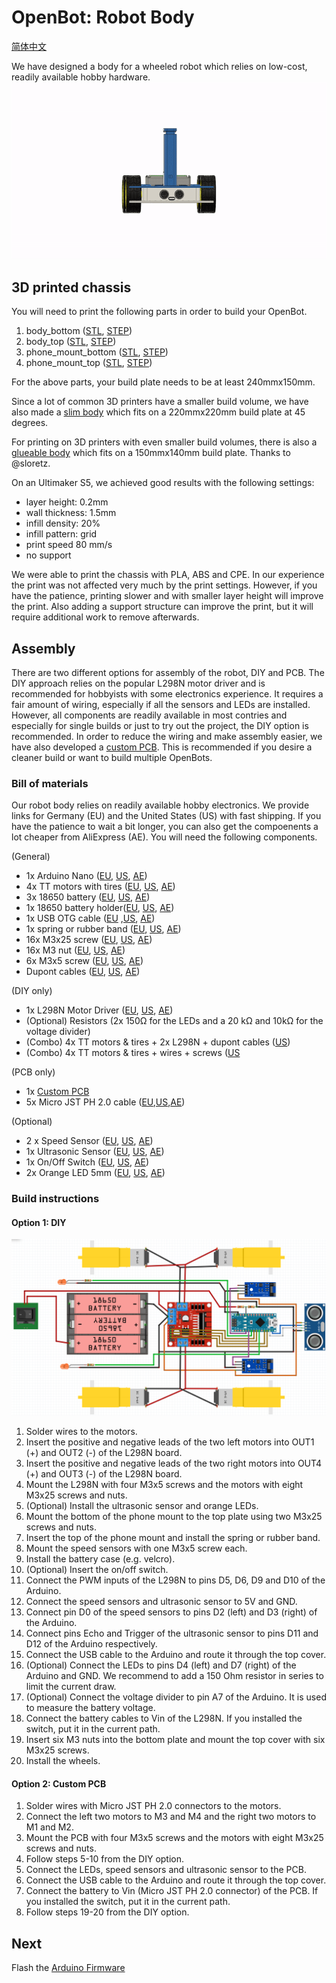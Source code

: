 
# OpenBot: Robot Body

[简体中文](README_CN.md)

We have designed a body for a wheeled robot which relies on low-cost, readily available hobby hardware.
![Assembly](../docs/images/assembly.gif)

## 3D printed chassis

You will need to print the following parts in order to build your OpenBot.

1) body_bottom ([STL](cad/regular_body/body_bottom.stl), [STEP](cad/regular_body/body_bottom.step))
2) body_top ([STL](cad/regular_body/body_top.stl), [STEP](cad/regular_body/body_top.step))
3) phone_mount_bottom ([STL](cad/phone_mount/phone_mount_bottom.stl), [STEP](cad/phone_mount/phone_mount_bottom.step))
4) phone_mount_top ([STL](cad/phone_mount/phone_mount_top.stl), [STEP](cad/phone_mount/phone_mount_top.step))

For the above parts, your build plate needs to be at least 240mmx150mm.

Since a lot of common 3D printers have a smaller build volume, we have also made a [slim body](cad/slim_body/README.md) which fits on a 220mmx220mm build plate at 45 degrees.

For printing on 3D printers with even smaller build volumes, there is also a [glueable body](cad/glue_body/README.md) which fits on a 150mmx140mm build plate. Thanks to @sloretz.

On an Ultimaker S5, we achieved good results with the following settings:

- layer height: 0.2mm
- wall thickness: 1.5mm
- infill density: 20%
- infill pattern: grid
- print speed 80 mm/s
- no support

We were able to print the chassis with PLA, ABS and CPE. In our experience the print was not affected very much by the print settings. However, if you have the patience, printing slower and with smaller layer height will improve the print. Also adding a support structure can improve the print, but it will require additional work to remove afterwards.

## Assembly

There are two different options for assembly of the robot, DIY and PCB. The DIY approach relies on the popular L298N motor driver and is recommended for hobbyists with some electronics experience. It requires a fair amount of wiring, especially if all the sensors and LEDs are installed. However, all components are readily available in most contries and especially for single builds or just to try out the project, the DIY option is recommended. In order to reduce the wiring and make assembly easier, we have also developed a [custom PCB](pcb). This is recommended if you desire a cleaner build or want to build multiple OpenBots.

### Bill of materials

Our robot body relies on readily available hobby electronics. We provide links for Germany (EU) and the United States (US) with fast shipping. If you have the patience to wait a bit longer, you can also get the compoenents a lot cheaper from AliExpress (AE). You will need the following components.

(General)

- 1x Arduino Nano ([EU](https://www.amazon.de/dp/B01MS7DUEM), [US](https://www.amazon.com/dp/B00NLAMS9C), [AE](https://www.aliexpress.com/item/32866959979.html))
- 4x TT motors with tires ([EU](https://www.conrad.de/de/p/joy-it-com-motor01-getriebemotor-gelb-schwarz-passend-fuer-einplatinen-computer-arduino-banana-pi-cubieboard-raspbe-1573543.html), [US](https://www.amazon.com/dp/B081YQM55P), [AE](https://www.aliexpress.com/item/4000126948489.html))
- 3x 18650 battery ([EU](https://www.conrad.de/de/p/conrad-energy-18650-usb-spezial-akku-18650-li-ion-3-7-v-1400-mah-1525536.html), [US](https://www.amazon.com/dp/B083K4XSKG), [AE](https://www.aliexpress.com/item/32352434845.html))
- 1x 18650 battery holder([EU](https://www.amazon.de/dp/B075V25QJ9), [US](https://www.amazon.com/dp/B07DWQYD7H), [AE](https://www.aliexpress.com/item/33037738446.html))
- 1x USB OTG cable ([EU](https://www.amazon.de/gp/product/B075M4CQHZ) ,[US](https://www.amazon.com/dp/B07LBHKTMM), [AE](https://www.aliexpress.com/item/10000330515850.html))
- 1x spring or rubber band ([EU](https://www.amazon.de/gp/product/B01N30EAZO/), [US](https://www.amazon.com/dp/B008RFVWU2), [AE](https://www.aliexpress.com/item/33043769059.html))
- 16x M3x25 screw ([EU](https://www.amazon.de/dp/B07KFL3SSV), [US](https://www.amazon.com/dp/B07WJL3P3X), [AE](https://www.aliexpress.com/item/4000173341865.html))
- 16x M3 nut ([EU](https://www.amazon.de/dp/B07JMF3KMD), [US](https://www.amazon.com/dp/B071NLDW56), [AE](https://www.aliexpress.com/item/32977174437.html))
- 6x M3x5 screw ([EU](https://www.amazon.de/dp/B01HBRG3W8), [US](https://www.amazon.com/dp/B07MBHMLL2), [AE](https://www.aliexpress.com/item/32892594230.html))
- Dupont cables ([EU](https://www.amazon.de/dp/B07KYHBVR7), [US](https://www.amazon.com/dp/B07GD2BWPY), [AE](https://www.aliexpress.com/item/4000766001685.html))

(DIY only)

- 1x L298N Motor Driver ([EU](https://www.conrad.de/de/p/joy-it-motormodul-2-u-4-phasen-6-bis-12v-1573541.html), [US](https://www.amazon.com/dp/B085XSLKFQ), [AE](https://www.aliexpress.com/item/32994608743.html))
- (Optional) Resistors (2x 150<span>&#8486;</span> for the LEDs and a 20 k<span>&#8486;</span> and 10k<span>&#8486;</span> for the voltage divider)
- (Combo) 4x TT motors & tires + 2x L298N + dupont cables ([US](https://www.amazon.com/dp/B07ZT619TD))
- (Combo) 4x TT motors & tires + wires + screws ([US](https://www.amazon.com/dp/B07DRGTCTP)

(PCB only)

- 1x [Custom PCB](pcb)
- 5x Micro JST PH 2.0 cable ([EU](https://www.amazon.de/gp/product/B07449V33P),[US](https://www.amazon.com/dp/B07449V33P),[AE](https://www.aliexpress.com/item/32963304134.html))

(Optional)

- 2 x Speed Sensor ([EU](https://www.conrad.de/de/p/joy-it-sen-speed-erweiterungsmodul-passend-fuer-einplatinen-computer-arduino-banana-pi-cubieboard-raspberry-pi-pc-1646891.html), [US](https://www.amazon.com/dp/B081W2TY6Q), [AE](https://www.aliexpress.com/i/32850602744.html))
- 1x Ultrasonic Sensor ([EU](https://www.amazon.de/dp/B00LSJWRXU), [US](https://www.amazon.com/dp/B0852V181G/), [AE](https://www.aliexpress.com/item/32713522570.html))
- 1x On/Off Switch ([EU](https://www.amazon.de/dp/B07QB22J62), [US](https://www.amazon.com/dp/B01N2U8PK0), [AE](https://www.aliexpress.com/item/1000005699023.html))
- 2x Orange LED 5mm ([EU](https://www.amazon.de/gp/product/B01NCL0UTQ), [US](https://www.amazon.com/dp/B077XD7MVB), [AE](https://www.aliexpress.com/item/4000329069943.html))

### Build instructions

#### Option 1: DIY

![Wiring Diagram](../docs/images/wiring_diagram.png)

1. Solder wires to the motors.
2. Insert the positive and negative leads of the two left motors into OUT1 (+) and OUT2 (-) of the L298N board.
3. Insert the positive and negative leads of the two right motors into OUT4 (+) and OUT3 (-) of the L298N board.
4. Mount the L298N with four M3x5 screws and the motors with eight M3x25 screws and nuts.
5. (Optional) Install the ultrasonic sensor and orange LEDs.
6. Mount the bottom of the phone mount to the top plate using two M3x25 screws and nuts.
7. Insert the top of the phone mount and install the spring or rubber band.
8. Mount the speed sensors with one M3x5 screw each.
9. Install the battery case (e.g. velcro).
10. (Optional) Insert the on/off switch.
11. Connect the PWM inputs of the L298N to pins D5, D6, D9 and D10 of the Arduino.
12. Connect the speed sensors and ultrasonic sensor to 5V and GND.
13. Connect pin D0 of the speed sensors to pins D2 (left) and D3 (right) of the Arduino.
14. Connect pins Echo and Trigger of the ultrasonic sensor to pins D11 and D12 of the Arduino respectively.
15. Connect the USB cable to the Arduino and route it through the top cover.
16. (Optional) Connect the LEDs to pins D4 (left) and D7 (right) of the Arduino and GND. We recommend to add a 150 Ohm resistor in series to limit the current draw.
17. (Optional) Connect the voltage divider to pin A7 of the Arduino. It is used to measure the battery voltage.
18. Connect the battery cables to Vin of the L298N. If you installed the switch, put it in the current path.
19. Insert six M3 nuts into the bottom plate and mount the top cover with six M3x25 screws.
20. Install the wheels.

#### Option 2: Custom PCB

1. Solder wires with Micro JST PH 2.0 connectors to the motors.
2. Connect the left two motors to M3 and M4 and the right two motors to M1 and M2.
3. Mount the PCB with four M3x5 screws and the motors with eight M3x25 screws and nuts.
4. Follow steps 5-10 from the DIY option.
5. Connect the LEDs, speed sensors and ultrasonic sensor to the PCB.
6. Connect the USB cable to the Arduino and route it through the top cover.
7. Connect the battery to Vin (Micro JST PH 2.0 connector) of the PCB. If you installed the switch, put it in the current path.
8. Follow steps 19-20 from the DIY option.

## Next

Flash the [Arduino Firmware](../firmware/README.md)
